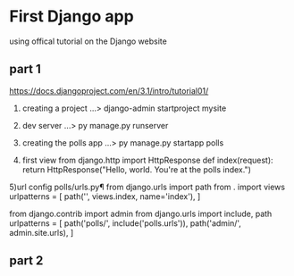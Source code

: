 # First Django app

using offical tutorial on the Django website


## part 1 
https://docs.djangoproject.com/en/3.1/intro/tutorial01/


1) creating a project
...\> django-admin startproject mysite

2) dev server
...\> py manage.py runserver

3) creating the polls app
...\> py manage.py startapp polls

4) first view
from django.http import HttpResponse
def index(request):
    return HttpResponse("Hello, world. You're at the polls index.")

5)url config
polls/urls.py¶
from django.urls import path
from . import views
urlpatterns = [
    path('', views.index, name='index'),
]

from django.contrib import admin
from django.urls import include, path
urlpatterns = [
    path('polls/', include('polls.urls')),
    path('admin/', admin.site.urls),
]


## part 2

